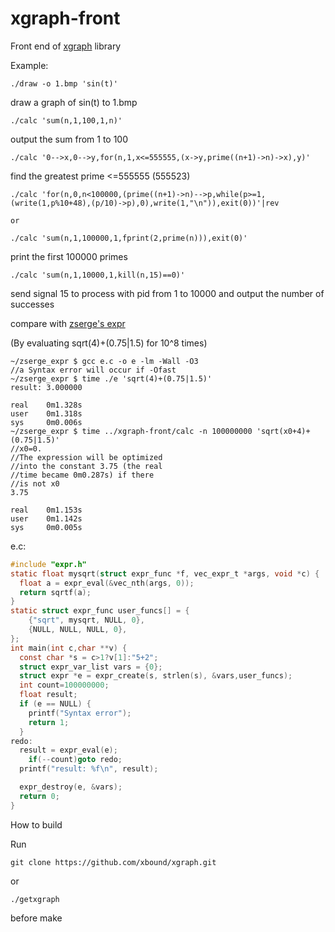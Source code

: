 # xgraph-front
Front end of [xgraph](https://github.com/xbound/xgraph) library

Example:
```
./draw -o 1.bmp 'sin(t)'
```
draw a graph of sin(t) to 1.bmp

```
./calc 'sum(n,1,100,1,n)'
```
output the sum from 1 to 100
```
./calc '0-->x,0-->y,for(n,1,x<=555555,(x->y,prime((n+1)->n)->x),y)'
```
find the greatest prime <=555555 (555523)
```
./calc 'for(n,0,n<100000,(prime((n+1)->n)-->p,while(p>=1,(write(1,p%10+48),(p/10)->p),0),write(1,"\n")),exit(0))'|rev

or

./calc 'sum(n,1,100000,1,fprint(2,prime(n))),exit(0)'
```
print the first 100000 primes
```
./calc 'sum(n,1,10000,1,kill(n,15)==0)'
```
send signal 15 to process with pid from 1 to 10000 and output the number of successes

compare with [zserge's expr](https://github.com/zserge/expr)

(By evaluating sqrt(4)+(0.75|1.5) for 10^8 times)

```
~/zserge_expr $ gcc e.c -o e -lm -Wall -O3
//a Syntax error will occur if -Ofast
~/zserge_expr $ time ./e 'sqrt(4)+(0.75|1.5)'
result: 3.000000

real    0m1.328s
user    0m1.318s
sys     0m0.006s
~/zserge_expr $ time ../xgraph-front/calc -n 100000000 'sqrt(x0+4)+(0.75|1.5)'
//x0=0.
//The expression will be optimized
//into the constant 3.75 (the real
//time became 0m0.287s) if there
//is not x0
3.75

real    0m1.153s
user    0m1.142s
sys     0m0.005s
```
e.c:
```c
#include "expr.h"
static float mysqrt(struct expr_func *f, vec_expr_t *args, void *c) {
  float a = expr_eval(&vec_nth(args, 0));
  return sqrtf(a);
}
static struct expr_func user_funcs[] = {
    {"sqrt", mysqrt, NULL, 0},
    {NULL, NULL, NULL, 0},
};
int main(int c,char **v) {
  const char *s = c>1?v[1]:"5+2";
  struct expr_var_list vars = {0};
  struct expr *e = expr_create(s, strlen(s), &vars,user_funcs);
  int count=100000000;
  float result;
  if (e == NULL) {
    printf("Syntax error");
    return 1;
  }
redo:
  result = expr_eval(e);
	if(--count)goto redo;
  printf("result: %f\n", result);

  expr_destroy(e, &vars);
  return 0;
}

```
How to build

Run
```
git clone https://github.com/xbound/xgraph.git
```
or
```
./getxgraph
```
before make
